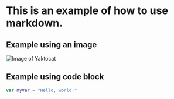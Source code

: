 # This is an example of how to use markdown.

## Example using an image
![Image of Yaktocat](https://octodex.github.com/images/yaktocat.png)

## Example using code block
``` kotlin
var myVar = "Hello, world!"
```
